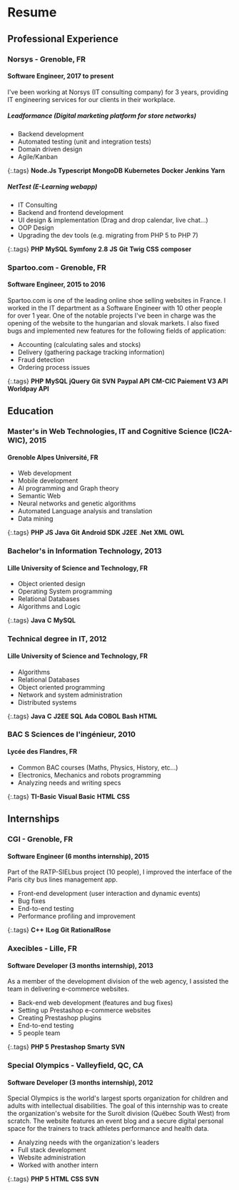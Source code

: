 # Resume

## Professional Experience

### Norsys - Grenoble, FR
#### Software Engineer, 2017 to present

I've been working at Norsys (IT consulting company) for 3 years, providing IT engineering services for our clients in their workplace.

##### Leadformance (Digital marketing platform for store networks)
* Backend development
* Automated testing (unit and integration tests)
* Domain driven design
* Agile/Kanban

{:.tags}
__Node.Js__ __Typescript__ __MongoDB__ __Kubernetes__ __Docker__ __Jenkins__ __Yarn__

##### NetTest (E-Learning webapp)
* IT Consulting
* Backend and frontend development
* UI design & implementation (Drag and drop calendar, live chat...)
* OOP Design
* Upgrading the dev tools (e.g. migrating from PHP 5 to PHP 7)

{:.tags}
__PHP__ __MySQL__ __Symfony 2.8__ __JS__ __Git__ __Twig__ __CSS__ __composer__

### Spartoo.com - Grenoble, FR
#### Software Engineer, 2015 to 2016
Spartoo.com is one of the leading online shoe selling websites in France. I worked in the IT department as a Software Engineer with 10 other people for over 1 year. One of the notable projects I've been in charge was the opening of the website to the hungarian and slovak markets.
I also fixed bugs and implemented new features for the following fields of application:
* Accounting (calculating sales and stocks)
* Delivery (gathering package tracking information)
* Fraud detection
* Ordering process issues

{:.tags}
__PHP__ __MySQL__ __jQuery__ __Git__ __SVN__ __Paypal API__ __CM-CIC Paiement V3 API__ __Worldpay API__

## Education

### Master's in Web Technologies, IT and Cognitive Science (IC2A-WIC), 2015
#### Grenoble Alpes Université, FR
* Web development
* Mobile development
* AI programming and Graph theory
* Semantic Web
* Neural networks and genetic algorithms
* Automated Language analysis and translation
* Data mining

{:.tags}
__PHP__ __JS__ __Java__ __Git__ __Android SDK__ __J2EE__ __.Net__ __XML__ __OWL__

### Bachelor's in Information Technology, 2013
#### Lille University of Science and Technology, FR
* Object oriented design
* Operating System programming
* Relational Databases
* Algorithms and Logic

{:.tags}
__Java__ __C__ __MySQL__ 

### Technical degree in IT, 2012
#### Lille University of Science and Technology, FR
* Algorithms
* Relational Databases
* Object oriented programming
* Network and system administration
* Distributed systems

{:.tags}
__Java__ __C__ __J2EE__ __SQL__ __Ada__ __COBOL__ __Bash__ __HTML__

### BAC S Sciences de l'ingénieur, 2010
#### Lycée des Flandres, FR
* Common BAC courses (Maths, Physics, History, etc...)
* Electronics, Mechanics and robots programming
* Analyzing needs and writing specs

{:.tags}
__TI-Basic__ __Visual Basic__ __HTML__ __CSS__ 

## Internships

### CGI - Grenoble, FR
#### Software Engineer (6 months internship), 2015

Part of the RATP-SIELbus project (10 people), I improved the interface of the Paris city bus lines management app.
* Front-end development (user interaction and dynamic events)
* Bug fixes
* End-to-end testing
* Performance profiling and improvement

{:.tags}
__C++__ __ILog__ __Git__ __RationalRose__

### Axecibles - Lille, FR
#### Software Developer (3 months internship), 2013

As a member of the development division of the web agency, I assisted the team in delivering e-commerce websites.
* Back-end web development (features and bug fixes)
* Setting up Prestashop e-commerce websites
* Creating Prestashop plugins
* End-to-end testing
* 5 people team

{:.tags}
__PHP 5__ __Prestashop__ __Smarty__ __SVN__

### Special Olympics - Valleyfield, QC, CA
#### Software Developer (3 months internship), 2012

Special Olympics is the world's largest sports organization for children and adults with intellectual disabilities.
The goal of this internship was to create the organization's website for the Suroît division (Québec South West) from scratch. The website features an event blog and a secure digital personal space for the trainers to track athletes performance and health data.

* Analyzing needs with the organization's leaders
* Full stack development
* Website administration
* Worked with another intern

{:.tags}
__PHP 5__ __HTML__ __CSS__ __SVN__